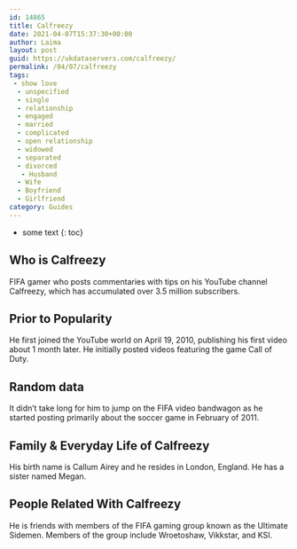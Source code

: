 ```yaml
---
id: 14865
title: Calfreezy
date: 2021-04-07T15:37:30+00:00
author: Laima
layout: post
guid: https://ukdataservers.com/calfreezy/
permalink: /04/07/calfreezy
tags:
 - show love
  - unspecified
  - single
  - relationship
  - engaged
  - married
  - complicated
  - open relationship
  - widowed
  - separated
  - divorced
   - Husband
  - Wife
  - Boyfriend
  - Girlfriend
category: Guides
---
```


* some text
{: toc}


## Who is Calfreezy
                  
                  
                  
FIFA gamer who posts commentaries with tips on his YouTube channel Calfreezy, which has accumulated over 3.5 million subscribers. 
                  
              
            
              
            
                
                
                
## Prior to Popularity
                  
                  
                  
He first joined the YouTube world on April 19, 2010, publishing his first video about 1 month later. He initially posted videos featuring the game Call of Duty.
                  
              
            
              
            
                
                
                
## Random data
                  
                  
                  
It didn&#8217;t take long for him to jump on the FIFA video bandwagon as he started posting primarily about the soccer game in February of 2011.
                  
              
            
              
            
                
                
                
## Family & Everyday Life of Calfreezy
                  
                  
                  
His birth name is Callum Airey and he resides in London, England. He has a sister named Megan. 
                  
              
            
              
            
                
                
                
## People Related With Calfreezy
                  
                  
                  
He is friends with members of the FIFA gaming group known as the Ultimate Sidemen. Members of the group include Wroetoshaw, Vikkstar, and KSI. 
                  
              
            
              
            
                
              
            
              
              
            
            
              
            
          
          
          